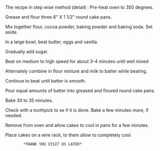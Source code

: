 The recipe in step wise method (detail) :
Pre-heat oven to 350 degrees.

Grease and flour three 6" X 1 1/2" round cake pans.

Mix together flour, cocoa powder, baking powder and baking soda. Set aside.

In a large bowl, beat butter, eggs and vanilla.

Gradually add sugar.

Beat on medium to high speed for about 3-4 minutes until well mixed

Alternately combine in flour mixture and milk to batter while beating.

Continue to beat until batter is smooth.

Pour equal amounts of batter into greased and floured round cake pans.

Bake 30 to 35 minutes.

Check with a toothpick to se if it is done. Bake a few minutes more, if needed.

Remove from oven and allow cakes to cool in pans for a few minutes.

Place cakes on a wire rack, to them allow to completely cool.

            *THANK YOU VISIT US LATER*

